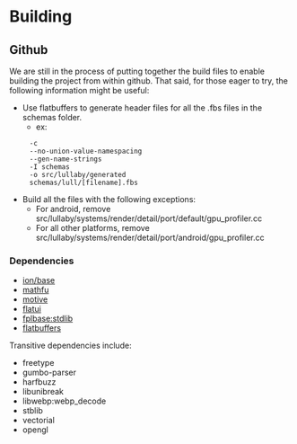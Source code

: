 # Building



## Github

We are still in the process of putting together the build files to enable
building the project from within github. That said, for those eager to try, the
following information might be useful:

-   Use flatbuffers to generate header files for all the .fbs files in the
    schemas folder.
    - ex:
```flatc
     -c
     --no-union-value-namespacing
     --gen-name-strings
     -I schemas
     -o src/lullaby/generated
     schemas/lull/[filename].fbs
```
-   Build all the files with the following exceptions:
    -   For android, remove
        src/lullaby/systems/render/detail/port/default/gpu_profiler.cc
    -   For all other platforms, remove
        src/lullaby/systems/render/detail/port/android/gpu_profiler.cc

### Dependencies

-   [ion/base](https://github.com/google/ion)
-   [mathfu](https://github.com/google/mathfu)
-   [motive](https://github.com/google/motive)
-   [flatui](https://github.com/google/flatui)
-   [fplbase:stdlib](https://github.com/google/fplbase)
-   [flatbuffers](https://github.com/google/flatbuffers)

Transitive dependencies include:

-   freetype
-   gumbo-parser
-   harfbuzz
-   libunibreak
-   libwebp:webp_decode
-   stblib
-   vectorial
-   opengl
